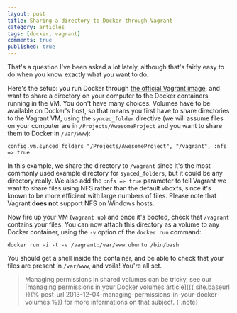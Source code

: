 ```yaml
---
layout: post
title: Sharing a directory to Docker through Vagrant
category: articles
tags: [docker, vagrant]
comments: true
published: true
---
```


That's a question I've been asked a lot lately, although that's fairly easy to do when you know exactly what you want to do.

Here's the setup: you run Docker through [the official Vagrant image](http://docs.docker.io/en/latest/installation/vagrant/), and want to share a directory on your computer to the Docker containers running in the VM. You don't have many choices. Volumes have to be available on Docker's host, so that means you first have to share directories to the Vagrant VM, using the `synced_folder` directive (we will assume files on your computer are in `/Projects/AwesomeProject` and you want to share them to Docker in `/var/www`):

    config.vm.synced_folders "/Projects/AwesomeProject", "/vagrant", :nfs => true

In this example, we share the directory to `/vagrant` since it's the most commonly used example directory for `synced_folders`, but it could be any directory really. We also add the `:nfs => true` parameter to tell Vagrant we want to share files using NFS rather than the default vboxfs, since it's known to be more efficient with large numbers of files. Please note that Vagrant __does not__ support NFS on Windows hosts.

Now fire up your VM (`vagrant up`) and once it's booted, check that `/vagrant` contains your files. You can now attach this directory as a volume to any Docker container, using the `-v` option of the `docker run` command:

    docker run -i -t -v /vagrant:/var/www ubuntu /bin/bash

You should get a shell inside the container, and be able to check that your files are present in `/var/www`, and voila! You're all set.

> Managing permissions in shared volumes can be tricky, see our [managing permissions in your Docker volumes article]({{ site.baseurl }}{% post_url 2013-12-04-managing-permissions-in-your-docker-volumes %}) for more informations on that subject.
{:.note}